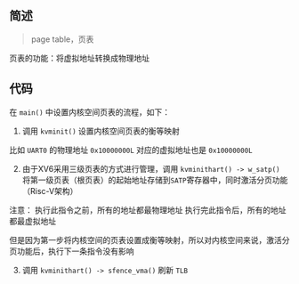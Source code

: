 ## 简述

> page table，页表

页表的功能：将虚拟地址转换成物理地址

## 代码

在 `main()` 中设置内核空间页表的流程，如下：

1. 调用 `kvminit()` 设置内核空间页表的衡等映射

比如 `UART0` 的物理地址 `0x10000000L` 对应的虚拟地址也是 `0x10000000L`

2. 由于XV6采用三级页表的方式进行管理，调用 `kvminithart() -> w_satp()` 将第一级页表（根页表）的起始地址存储到`SATP`寄存器中，同时激活分页功能（Risc-V架构）

注意：
执行此指令之前，所有的地址都最物理地址
执行完此指令后，所有的地址都最虚拟地址

但是因为第一步将内核空间的页表设置成衡等映射，所以对内核空间来说，激活分页功能后，执行下一条指令没有影响

3. 调用 `kvminithart() -> sfence_vma()` 刷新 `TLB`
